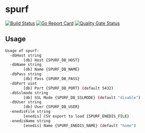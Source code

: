 # spurf

[![Build Status](https://travis-ci.com/ViBiOh/spurf.svg?branch=master)](https://travis-ci.com/ViBiOh/spurf)
[![Go Report Card](https://goreportcard.com/badge/github.com/ViBiOh/spurf)](https://goreportcard.com/report/github.com/ViBiOh/spurf)
[![Quality Gate Status](https://sonarcloud.io/api/project_badges/measure?project=ViBiOh_spurf&metric=alert_status)](https://sonarcloud.io/dashboard?id=ViBiOh_spurf)

## Usage

```bash
Usage of spurf:
  -dbHost string
        [db] Host {SPURF_DB_HOST}
  -dbName string
        [db] Name {SPURF_DB_NAME}
  -dbPass string
        [db] Pass {SPURF_DB_PASS}
  -dbPort uint
        [db] Port {SPURF_DB_PORT} (default 5432)
  -dbSslmode string
        [db] SSL Mode {SPURF_DB_SSLMODE} (default "disable")
  -dbUser string
        [db] User {SPURF_DB_USER}
  -enedisFile string
        [enedis] CSV export to load {SPURF_ENEDIS_FILE}
  -enedisName string
        [enedis] Name {SPURF_ENEDIS_NAME} (default "home")
```
